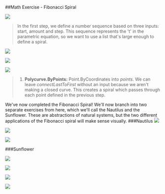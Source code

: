 ##Math Exercise - Fibonacci Spiral

![](images/4-2/4-2-5/01.png)
>In the first step, we define a number sequence based on three inputs: start, amount and step.  This sequence represents the 't' in the parametric equation, so we want to use a list that's large enough to define a spiral.

![](images/4-2/4-2-5/02.png)

![](images/4-2/4-2-5/03.png)

![](images/4-2/4-2-5/03aaa.png)
> 1. **Polycurve.ByPoints:** Point.ByCoordinates into *points*.  We can leave *connectLastToFirst* without an input because we aren't making a closed curve.  This creates a spiral which passes through each point defined in the previous step.

We've now completed the Fibonacci Spiral!  We'll now branch into two separate exercises from here, which we'll call the Nautilus and the Sunflower.  These are abstractions of natural systems, but the two different applications of the Fibonacci spiral will make sense visually.
###Nautilus
![](images/4-2/4-2-5/03.png)

![](images/4-2/4-2-5/03aa.png)

![](images/4-2/4-2-5/03a.png)

###Sunflower





![](images/4-2/4-2-5/03.png)

![](images/4-2/4-2-5/04.png)

![](images/4-2/4-2-5/05.png)

![](images/4-2/4-2-5/06.png)






